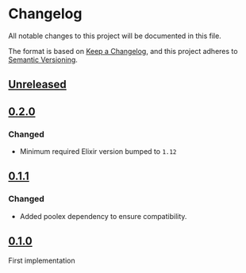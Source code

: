# Changelog

All notable changes to this project will be documented in this file.

The format is based on [Keep a Changelog](https://keepachangelog.com/en/1.0.0/),
and this project adheres to [Semantic Versioning](https://semver.org/spec/v2.0.0.html).

## [Unreleased]

## [0.2.0]

### Changed

- Minimum required Elixir version bumped to `1.12`

## [0.1.1]

### Changed

- Added poolex dependency to ensure compatibility.

## [0.1.0]

First implementation

[unreleased]: https://github.com/general-CbIC/poolex_prom_ex/compare/v0.2.0...HEAD
[0.2.0]: https://github.com/general-CbIC/poolex_prom_ex/compare/v0.1.1...v0.2.0
[0.1.1]: https://github.com/general-CbIC/poolex_prom_ex/compare/v0.1.0...v0.1.1
[0.1.0]: https://github.com/general-CbIC/poolex_prom_ex/releases/tag/v0.1.0
